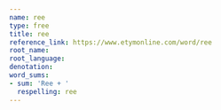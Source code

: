 ```yaml
---
name: ree
type: free
title: ree
reference_link: https://www.etymonline.com/word/ree
root_name: 
root_language: 
denotation: 
word_sums:
- sum: 'Ree + '
  respelling: ree
---
```

